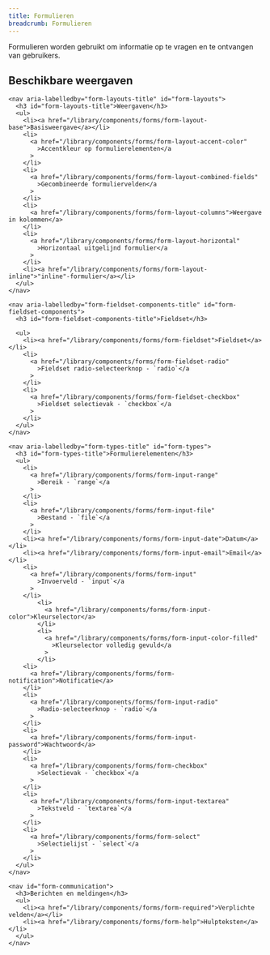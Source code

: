 ```yaml
---
title: Formulieren
breadcrumb: Formulieren
---
```


<p id="introduction">Formulieren worden gebruikt om informatie op te vragen en te ontvangen van
gebruikers.</p>

<section id="available-types">
  <h2>Beschikbare weergaven</h2>
  <div class="column-3">

    <nav aria-labelledby="form-layouts-title" id="form-layouts">
      <h3 id="form-layouts-title">Weergaven</h3>
      <ul>
        <li><a href="/library/components/forms/form-layout-base">Basisweergave</a></li>
        <li>
          <a href="/library/components/forms/form-layout-accent-color"
            >Accentkleur op formulierelementen</a
          >
        </li>
        <li>
          <a href="/library/components/forms/form-layout-combined-fields"
            >Gecombineerde formuliervelden</a
          >
        </li>
        <li>
          <a href="/library/components/forms/form-layout-columns">Weergave in kolommen</a>
        </li>
        <li>
          <a href="/library/components/forms/form-layout-horizontal"
            >Horizontaal uitgelijnd formulier</a
          >
        </li>
        <li><a href="/library/components/forms/form-layout-inline">"inline"-formulier</a></li>
      </ul>
    </nav>

    <nav aria-labelledby="form-fieldset-components-title" id="form-fieldset-components">
      <h3 id="form-fieldset-components-title">Fieldset</h3>

      <ul>
        <li><a href="/library/components/forms/form-fieldset">Fieldset</a></li>
        <li>
          <a href="/library/components/forms/form-fieldset-radio"
            >Fieldset radio-selecteerknop - `radio`</a
          >
        </li>
        <li>
          <a href="/library/components/forms/form-fieldset-checkbox"
            >Fieldset selectievak - `checkbox`</a
          >
        </li>
      </ul>
    </nav>

    <nav aria-labelledby="form-types-title" id="form-types">
      <h3 id="form-types-title">Formulierelementen</h3>
      <ul>
        <li>
          <a href="/library/components/forms/form-input-range"
            >Bereik - `range`</a
          >
        </li>
        <li>
          <a href="/library/components/forms/form-input-file"
            >Bestand - `file`</a
          >
        </li>
        <li><a href="/library/components/forms/form-input-date">Datum</a></li>
        <li><a href="/library/components/forms/form-input-email">Email</a></li>
        <li>
          <a href="/library/components/forms/form-input"
            >Invoerveld - `input`</a
          >
        </li>
            <li>
              <a href="/library/components/forms/form-input-color">Kleurselector</a>
            </li>
            <li>
              <a href="/library/components/forms/form-input-color-filled"
                >Kleurselector volledig gevuld</a
              >
            </li>
        <li>
          <a href="/library/components/forms/form-notification">Notificatie</a>
        </li>
        <li>
          <a href="/library/components/forms/form-input-radio"
            >Radio-selecteerknop - `radio`</a
          >
        </li>
        <li>
          <a href="/library/components/forms/form-input-password">Wachtwoord</a>
        </li>
        <li>
          <a href="/library/components/forms/form-checkbox"
            >Selectievak - `checkbox`</a
          >
        </li>
        <li>
          <a href="/library/components/forms/form-input-textarea"
            >Tekstveld - `textarea`</a
          >
        </li>
        <li>
          <a href="/library/components/forms/form-select"
            >Selectielijst - `select`</a
          >
        </li>
      </ul>
    </nav>

    <nav id="form-communication">
      <h3>Berichten en meldingen</h3>
      <ul>
        <li><a href="/library/components/forms/form-required">Verplichte velden</a></li>
        <li><a href="/library/components/forms/form-help">Hulpteksten</a></li>
      </ul>
    </nav>

  </div>
</section>
